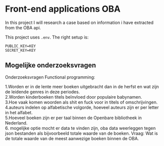 # Front-end applications OBA

In this project I will research a case based on information i have extracted from the OBA api.

This project uses `.env`. The right setup is:

```
PUBLIC_KEY=KEY
SECRET_KEY=KEY
```

## Mogelijke onderzoeksvragen
Onderzoeksvragen Functional programming:

1.Worden er in de lente meer boeken uitgebracht dan in de herfst en wat zijn de leidende genres in deze periodes.  
2.Worden kinderboeken titels beïnvloed door populaire babynamen.  
3.Hoe vaak komen woorden als shit en fuck voor in titels of omschrijvingen.  
4.auteurs indelen op alfabetische volgorde, hoeveel auteurs zijn er per letter in het alfabet.  
5.Hoeveel boeken zijn er per taal binnen de Openbare bibliotheek in Nederland.  
6. mogelijke optie mocht er data te vinden zijn, oba data weerleggen tegen json bestanden als bijvoorbeeld totale waarde van de boeken. Vraag: Wat is de totale waarde van de meest aanwezige boeken binnen de OBA.
